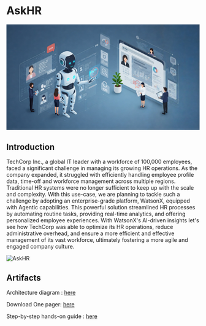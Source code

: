 # AskHR
<img alt="AskHR" src="assets/hr_landscape.jpg">

## Introduction

TechCorp Inc., a global IT leader with a workforce of 100,000 employees, faced a significant challenge in managing its growing HR operations. As the company expanded, it struggled with efficiently handling employee profile data, time-off and workforce management across multiple regions. Traditional HR systems were no longer sufficient to keep up with the scale and complexity. 
With this use-case, we are planning to tackle such a challenge by adopting an enterprise-grade platform, WatsonX, equipped with Agentic capabilities.
This powerful solution streamlined HR processes by automating routine tasks, providing real-time analytics, and offering personalized employee experiences. With WatsonX's AI-driven insights let's see how TechCorp was able to optimize its HR operations, reduce administrative overhead, and ensure a more efficient and effective management of its vast workforce, ultimately fostering a more agile and engaged company culture.

<img alt="AskHR" src="one_slider_r2.png">


## Artifacts


Architecture diagram : [here](assets/AskHR_architecture.md)

Download One pager: [here](https://ibm.box.com/s/ef5i26l13te9vxi57mi26k95jrxhxhqz)

Step-by-step hands-on guide : [here](assets/hands-on-lab-askhr.md)
